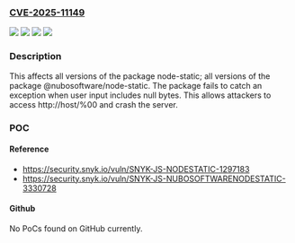 ### [CVE-2025-11149](https://cve.mitre.org/cgi-bin/cvename.cgi?name=CVE-2025-11149)
![](https://img.shields.io/static/v1?label=Product&message=%40nubosoftware%2Fnode-static&color=blue)
![](https://img.shields.io/static/v1?label=Product&message=node-static&color=blue)
![](https://img.shields.io/static/v1?label=Version&message=0%20&color=brightgreen)
![](https://img.shields.io/static/v1?label=Vulnerability&message=Denial%20of%20Service%20(DoS)&color=brightgreen)

### Description

This affects all versions of the package node-static; all versions of the package @nubosoftware/node-static. The package fails to catch an exception when user input includes null bytes. This allows attackers to access http://host/%00 and crash the server.

### POC

#### Reference
- https://security.snyk.io/vuln/SNYK-JS-NODESTATIC-1297183
- https://security.snyk.io/vuln/SNYK-JS-NUBOSOFTWARENODESTATIC-3330728

#### Github
No PoCs found on GitHub currently.

